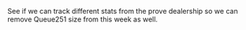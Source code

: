 See if we can track different stats from the prove dealership so we can remove Queue251 size from this week as well.